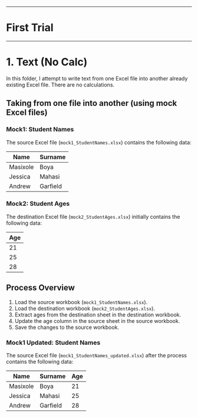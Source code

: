 ***
# First Trial
*** 

# 1. Text (No Calc)

In this folder, I attempt to write text from one Excel file into another already existing Excel file. There are no calculations.

## Taking from one file into another (using mock Excel files)

### Mock1: Student Names

The source Excel file (`mock1_StudentNames.xlsx`) contains the following data:

| Name       | Surname |
|------------|---------|
| Masixole   | Boya    |
| Jessica    | Mahasi  |
| Andrew     | Garfield|

### Mock2: Student Ages

The destination Excel file (`mock2_StudentAges.xlsx`) initially contains the following data:

| Age |
|-----|
| 21  |
| 25  |
| 28  |

## Process Overview

1. Load the source workbook (`mock1_StudentNames.xlsx`).
2. Load the destination workbook (`mock2_StudentAges.xlsx`).
3. Extract ages from the destination sheet in the destination workbook.
4. Update the age column in the source sheet in the source workbook.
5. Save the changes to the source workbook.

### Mock1 Updated: Student Names

The source Excel file (`mock1_StudentNames_updated.xlsx`) after the process contains the following data:

| Name       | Surname | Age |
|------------|---------|-----|
| Masixole   | Boya    | 21  |
| Jessica    | Mahasi  | 25  |
| Andrew     | Garfield| 28  |
